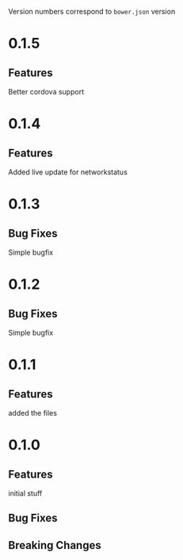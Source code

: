 Version numbers correspond to `bower.json` version
# 0.1.5

## Features
Better cordova support

# 0.1.4

## Features
Added live update for networkstatus

# 0.1.3

## Bug Fixes
Simple bugfix

# 0.1.2

## Bug Fixes
Simple bugfix

# 0.1.1

## Features
added the files

# 0.1.0

## Features
initial stuff

## Bug Fixes

## Breaking Changes
